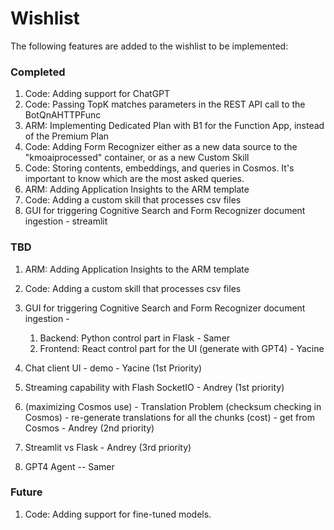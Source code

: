 # Wishlist

The following features are added to the wishlist to be implemented:


### Completed 
1. Code: Adding support for ChatGPT
1. Code: Passing TopK matches parameters in the REST API call to the BotQnAHTTPFunc
1. ARM: Implementing Dedicated Plan with B1 for the Function App, instead of the Premium Plan
1. Code: Adding Form Recognizer either as a new data source to the "kmoaiprocessed" container, or as a new Custom Skill
1. Code: Storing contents, embeddings, and queries in Cosmos. It's important to know which are the most asked queries.
1. ARM: Adding Application Insights to the ARM template
1. Code: Adding a custom skill that processes csv files
1. GUI for triggering Cognitive Search and Form Recognizer document ingestion - streamlit

### TBD
1. ARM: Adding Application Insights to the ARM template
1. Code: Adding a custom skill that processes csv files

1. GUI for triggering Cognitive Search and Form Recognizer document ingestion - 
    1. Backend: Python control part in Flask - Samer 
    1. Frontend: React control part for the UI (generate with GPT4) - Yacine
1. Chat client UI - demo - Yacine (1st Priority)
1. Streaming capability with Flash SocketIO - Andrey (1st priority)
1. (maximizing Cosmos use) - Translation Problem (checksum checking in Cosmos) - re-generate translations for all the chunks (cost) - get from Cosmos - Andrey (2nd priority)
1. Streamlit vs Flask - Andrey (3rd priority)
1. GPT4 Agent -- Samer 

### Future
1. Code: Adding support for fine-tuned models.